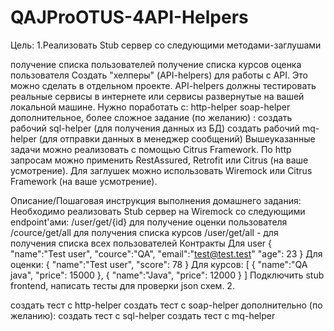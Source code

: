 # QAJProOTUS-4API-Helpers
Цель:
1.Реализовать Stub сервер со следующими методами-заглушами

получение списка пользователей
получение списка курсов
оценка пользователя
Создать "хелперы" (API-helpers) для работы с API.
Это можно сделать в отдельном проекте. API-helpers должны тестировать реальные сервисы в интернете или сервисы развернутые на вашей локальной машине.
Нужно поработать с:
http-helper
soap-helper
дополнительное, более сложное задание (по желанию) :
создать рабочий sql-helper (для получения данных из БД)
создать рабочий mq-helper (для отправки данных в менеджер сообщений)
Вышеуказанные задачи можно реализовать с помощью Citrus Framework.
По http запросам можно применить RestAssured, Retrofit или Citrus (на ваше усмотрение).
Для заглушек можно использовать Wiremock или Citrus Framework (на ваше усмотрение).


Описание/Пошаговая инструкция выполнения домашнего задания:
Необходимо реализовать Stub сервер на Wiremock со следующими endpoint'ами:
/user/get/{id} для получение оценки пользователя
/cource/get/all для получения списка курсов
/user/get/all - для получения списка всех пользователей
Контракты
Для user
{
"name":"Test user",
"cource":"QA",
"email":"test@test.test"
"age": 23
}
Для оценки:
{
"name":"Test user",
"score": 78
}
Для курсов:
[
{
"name":"QA java",
"price": 15000
},
{
"name":"Java",
"price": 12000
}
]
Подключить stub frontend, написать тесты для проверки json cхем.
2.

создать тест с http-helper
создать тест с soap-helper
дополнительно (по желанию):
создать тест с sql-helper
создать тест с mq-helper
